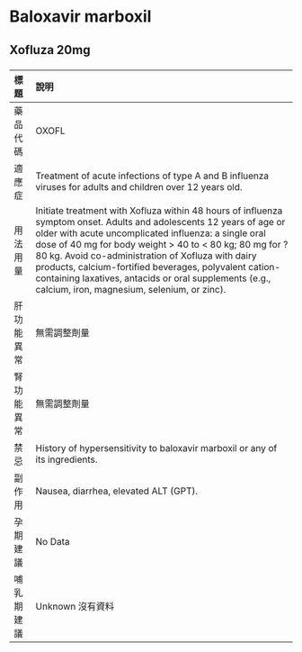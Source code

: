 # Baloxavir marboxil

## Xofluza 20mg

##### 

| 標題       | 說明                                                                                                                                                                                                                                                                                                                                                                                                                                                           |
|:-----------|:---------------------------------------------------------------------------------------------------------------------------------------------------------------------------------------------------------------------------------------------------------------------------------------------------------------------------------------------------------------------------------------------------------------------------------------------------------------|
| 藥品代碼   | OXOFL                                                                                                                                                                                                                                                                                                                                                                                                                                                          |
| 適應症     | Treatment of acute infections of type A and B influenza viruses for adults and children over 12 years old.                                                                                                                                                                                                                                                                                                                                                     |
| 用法用量   | Initiate treatment with Xofluza within 48 hours of influenza symptom onset. Adults and adolescents 12 years of age or older with acute uncomplicated influenza: a single oral dose of 40 mg for body weight > 40 to < 80 kg; 80 mg for ? 80 kg. Avoid co-administration of Xofluza with dairy products, calcium-fortified beverages, polyvalent cation-containing laxatives, antacids or oral supplements (e.g., calcium, iron, magnesium, selenium, or zinc). |
| 肝功能異常 | 無需調整劑量                                                                                                                                                                                                                                                                                                                                                                                                                                                   |
| 腎功能異常 | 無需調整劑量                                                                                                                                                                                                                                                                                                                                                                                                                                                   |
| 禁忌       | History of hypersensitivity to baloxavir marboxil or any of its ingredients.                                                                                                                                                                                                                                                                                                                                                                                   |
| 副作用     | Nausea, diarrhea, elevated ALT (GPT).                                                                                                                                                                                                                                                                                                                                                                                                                          |
| 孕期建議   | No Data                                                                                                                                                                                                                                                                                                                                                                                                                                                        |
| 哺乳期建議 | Unknown 沒有資料                                                                                                                                                                                                                                                                                                                                                                                                                                               |

